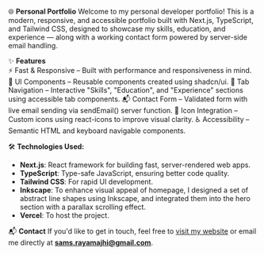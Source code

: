 🌐 **Personal Portfolio**
Welcome to my personal developer portfolio! This is a modern, responsive, and accessible portfolio built with Next.js, TypeScript, and Tailwind CSS, designed to showcase my skills, education, and experience — along with a working contact form powered by server-side email handling.

✨ **Features**<br>
⚡ Fast & Responsive – Built with performance and responsiveness in mind.
🎨 UI Components – Reusable components created using shadcn/ui.
🧩 Tab Navigation – Interactive "Skills", "Education", and "Experience" sections using accessible tab components.
📬 Contact Form – Validated form with live email sending via sendEmail() server function.
🧠 Icon Integration – Custom icons using react-icons to improve visual clarity.
♿ Accessibility – Semantic HTML and keyboard navigable components.

🛠️ **Technologies Used:**

- **Next.js**: React framework for building fast, server-rendered web apps.
- **TypeScript**: Type-safe JavaScript, ensuring better code quality.
- **Tailwind CSS**: For rapid UI development.
- **Inkscape**: To enhance visual appeal of homepage, I designed a set of abstract line shapes using Inkscape, and integrated them into the hero section with a parallax scrolling effect.
- **Vercel**: To host the project.

📬 **Contact**
If you'd like to get in touch, feel free to [visit my website](https://suman-portfolio-mu.vercel.app/) or email me directly at **sams.rayamajhi@gmail.com**.
